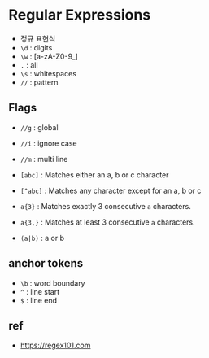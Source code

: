 # Regular Expressions
* 정규 표현식
* `\d` : digits
* `\w` : [a-zA-Z0-9_]
* `.` : all
* `\s` : whitespaces
* `//` : pattern

## Flags
* `//g` : global
* `//i` : ignore case
* `//m` : multi line

* `[abc]` : Matches either an a, b or c character
* `[^abc]` : Matches any character except for an a, b or c
* `a{3}` : Matches exactly 3 consecutive `a` characters.
* `a{3,}` : Matches at least 3 consecutive `a` characters.
* `(a|b)` : a or b

## anchor tokens
* `\b` : word boundary
* `^` : line start
* `$` : line end

## ref
* https://regex101.com
